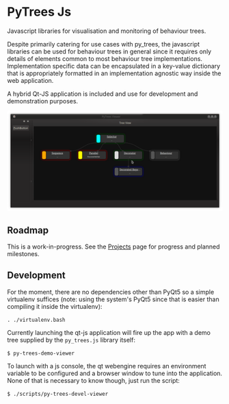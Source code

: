 # PyTrees Js

Javascript libraries for visualisation and monitoring of behaviour trees.

Despite primarily catering for use cases with py_trees, the javascript libraries
can be used for behaviour trees in general since it requires only details of elements
common to most behaviour tree implementations. Implementation specific data
can be encapsulated in a key-value dictionary that is appropriately formatted in
an implementation agnostic way inside the web application.

A hybrid Qt-JS application is included and use for development and demonstration purposes.

![Status Highlights](images/screenshot.png?raw=true "Rendering a Tree")

## Roadmap

This is a work-in-progress. See the [Projects](https://github.com/splintered-reality/py_trees_js/projects?query=is%3Aopen+sort%3Acreated-asc) page for progress and planned milestones.

## Development

For the moment, there are no dependencies other than PyQt5 so a simple
virtualenv suffices (note: using the system's PyQt5 since that is easier
than compiling it inside the virtualenv):

```
. ./virtualenv.bash
```

Currently launching the qt-js application will fire up the app with a demo tree
supplied by the `py_trees.js` library itself:

```
$ py-trees-demo-viewer
```

To launch with a js console, the qt webengine requires an environment
variable to be configured and a browser window to tune into the application.
None of that is necessary to know though, just run the script:

```
$ ./scripts/py-trees-devel-viewer
```

